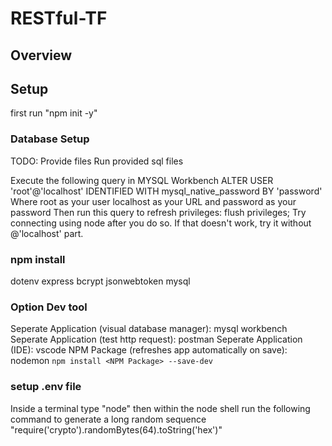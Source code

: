 # RESTful-TF

## Overview

## Setup
first run "npm init -y"

### Database Setup
TODO: Provide files
Run provided sql files

Execute the following query in MYSQL Workbench
ALTER USER 'root'@'localhost' IDENTIFIED WITH mysql_native_password BY 'password'
Where root as your user localhost as your URL and password as your password
Then run this query to refresh privileges:
flush privileges;
Try connecting using node after you do so.
If that doesn't work, try it without @'localhost' part.

### npm install
dotenv
express
bcrypt
jsonwebtoken
mysql

### Option Dev tool
Seperate Application (visual database manager): mysql workbench
Seperate Application (test http request): postman
Seperate Application (IDE): vscode
NPM Package (refreshes app automatically on save): nodemon
`npm install <NPM Package> --save-dev`

### setup .env file
Inside a terminal type "node"
then within the node shell run the following command to generate a long random sequence
"require('crypto').randomBytes(64).toString('hex')"